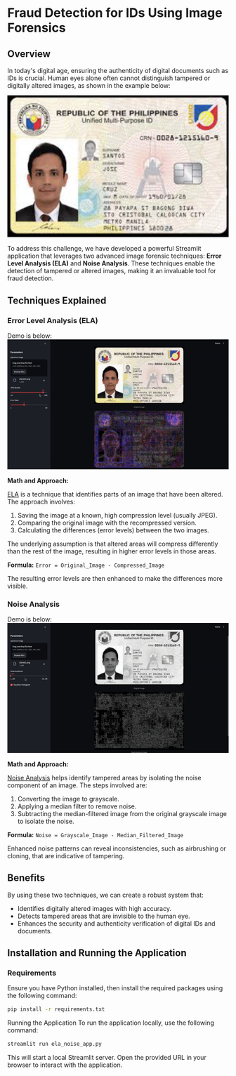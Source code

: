 # Fraud Detection for IDs Using Image Forensics

## Overview

In today's digital age, ensuring the authenticity of digital documents such as IDs is crucial. Human eyes alone often cannot distinguish tampered or digitally altered images, as shown in the example below:

![Altered Image](media/altered1.png)

To address this challenge, we have developed a powerful Streamlit application that leverages two advanced image forensic techniques: **Error Level Analysis (ELA)** and **Noise Analysis**. These techniques enable the detection of tampered or altered images, making it an invaluable tool for fraud detection.

## Techniques Explained

### Error Level Analysis (ELA)
Demo is below:  
![ELA Demo](media/ela_demo.gif)

**Math and Approach:**

[ELA](https://www.researchgate.net/publication/373404409_Error_level_analysis_ELA) is a technique that identifies parts of an image that have been altered. The approach involves:
1. Saving the image at a known, high compression level (usually JPEG).
2. Comparing the original image with the recompressed version.
3. Calculating the differences (error levels) between the two images.

The underlying assumption is that altered areas will compress differently than the rest of the image, resulting in higher error levels in those areas.

**Formula:**
`Error = Original_Image - Compressed_Image`
  
The resulting error levels are then enhanced to make the differences more visible.

### Noise Analysis
Demo is below:
![Noise Analysis Demo](media/noise_demo.gif)

**Math and Approach:**

[Noise Analysis](https://www.researchgate.net/publication/314910257_Image_Noise_and_Digital_Image_Forensics) helps identify tampered areas by isolating the noise component of an image. The steps involved are:
1. Converting the image to grayscale.
2. Applying a median filter to remove noise.
3. Subtracting the median-filtered image from the original grayscale image to isolate the noise.

**Formula:**
`Noise = Grayscale_Image - Median_Filtered_Image`
  
Enhanced noise patterns can reveal inconsistencies, such as airbrushing or cloning, that are indicative of tampering.

## Benefits

By using these two techniques, we can create a robust system that:
- Identifies digitally altered images with high accuracy.
- Detects tampered areas that are invisible to the human eye.
- Enhances the security and authenticity verification of digital IDs and documents.

## Installation and Running the Application

### Requirements

Ensure you have Python installed, then install the required packages using the following command:
```bash
pip install -r requirements.txt
```
Running the Application
To run the application locally, use the following command:

```bash
streamlit run ela_noise_app.py
```
This will start a local Streamlit server. Open the provided URL in your browser to interact with the application.
